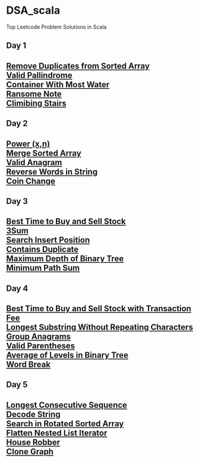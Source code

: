 # DSA_scala
Top Leetcode Problem Solutions in Scala

<h2> Day 1 <h2>

<a href="https://leetcode.com/problems/remove-duplicates-from-sorted-array/description/?envType=study-plan-v2&envId=top-interview-150"> Remove Duplicates from Sorted Array  </a>
<br>
<a href="https://leetcode.com/problems/valid-palindrome/description/?envType=study-plan-v2&envId=top-interview-150"> Valid Pallindrome  </a><br>
<a href="https://leetcode.com/problems/container-with-most-water/description/?envType=study-plan-v2&envId=top-interview-150"> Container With Most Water </a><br>
<a href="https://leetcode.com/problems/ransom-note/description/?envType=study-plan-v2&envId=top-interview-150">Ransome Note</a><br>
<a href="https://leetcode.com/problems/climbing-stairs/?envType=study-plan-v2&envId=top-interview-150">Climibing Stairs</a>
<br>


<h2> Day 2 <h2>
  <a href="https://leetcode.com/problems/powx-n/description/?envType=study-plan-v2&envId=top-interview-150">Power (x,n)  </a> <br>
  <a href="https://leetcode.com/problems/merge-sorted-array/description/?envType=study-plan-v2&envId=top-interview-150"> Merge Sorted Array </a><br>
  <a href="https://leetcode.com/problems/valid-anagram/description/?envType=study-plan-v2&envId=top-interview-150"> Valid Anagram  </a><br>
  <a href="https://leetcode.com/problems/reverse-words-in-a-string/?envType=study-plan-v2&envId=top-interview-150">Reverse Words in String </a><br>
  <a href="https://leetcode.com/problems/coin-change/?envType=study-plan-v2&envId=top-interview-150">Coin Change </a><br>
  
<h2> Day 3 <h2>
<a href="https://leetcode.com/problems/best-time-to-buy-and-sell-stock/description/?envType=study-plan-v2&envId=top-interview-150">Best Time to Buy and Sell Stock </a><br>
  <a href="https://leetcode.com/problems/3sum/description/?envType=study-plan-v2&envId=top-interview-150">3Sum</a><br>
<a href="https://leetcode.com/problems/search-insert-position/description/?envType=study-plan-v2&envId=top-interview-150">Search Insert Position</a><br>
  <a href="https://leetcode.com/problems/contains-duplicate-ii/description/?envType=study-plan-v2&envId=top-interview-150">Contains Duplicate</a><br>
  <a href="https://leetcode.com/problems/maximum-depth-of-binary-tree/?envType=study-plan-v2&envId=top-interview-150">Maximum Depth of Binary Tree</a><br>
    <a href="https://leetcode.com/problems/minimum-path-sum/description/?envType=study-plan-v2&envId=top-interview-150">Minimum Path Sum</a><br>

  
<h2> Day 4 <h2>
   <a href="https://leetcode.com/problems/best-time-to-buy-and-sell-stock-with-transaction-fee/description/">Best Time to Buy and Sell Stock with Transaction Fee</a><br>
   <a href="https://leetcode.com/problems/longest-substring-without-repeating-characters/description/?envType=study-plan-v2&envId=top-interview-150">Longest Substring Without Repeating Characters</a><br>
   <a href="https://leetcode.com/problems/group-anagrams/description/?envType=study-plan-v2&envId=top-interview-150">Group Anagrams</a><br>
   <a href="https://leetcode.com/problems/valid-parentheses/description/?envType=study-plan-v2&envId=top-interview-150">Valid Parentheses</a><br>
   <a href="https://leetcode.com/problems/average-of-levels-in-binary-tree/description/?envType=study-plan-v2&envId=top-interview-150">Average of Levels in Binary Tree</a><br>
   <a href="https://leetcode.com/problems/word-break/description/?envType=study-plan-v2&envId=top-interview-150">Word Break</a><br>
  
<h2> Day 5 <h2>
   <a href="https://leetcode.com/problems/longest-consecutive-sequence/?envType=study-plan-v2&envId=top-interview-150">Longest Consecutive Sequence</a><br>
   <a href="https://leetcode.com/problems/decode-string/description/">Decode String</a><br>
	 <a href="https://leetcode.com/problems/search-in-rotated-sorted-array/description/">Search in Rotated Sorted Array</a><br>
   <a href="https://leetcode.com/problems/flatten-nested-list-iterator/description/">Flatten Nested List Iterator</a><br>
  <a href="https://leetcode.com/problems/house-robber/description/?envType=study-plan-v2&envId=top-interview-150">House Robber</a><br>
    <a href="https://leetcode.com/problems/clone-graph/?envType=study-plan-v2&envId=top-interview-150">Clone Graph</a><br>


	
